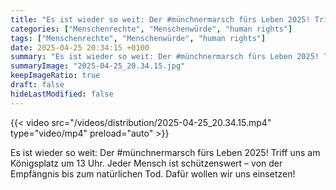 ```yaml
---
title: "Es ist wieder so weit: Der #münchnermarsch fürs Leben 2025! Triff uns am Königsplatz um 13 Uhr. Jeder Mensch ist schützenswert – von der Empfängnis bis zum natürlichen Tod. Dafür wollen wir uns einsetzen!"
categories: ["Menschenrechte", "Menschenwürde", "human rights"]
tags: ["Menschenrechte", "Menschenwürde", "human rights"]
date: 2025-04-25 20:34:15 +0100
summary: "Es ist wieder so weit: Der #münchnermarsch fürs Leben 2025! Triff uns am Königsplatz um 13 Uhr. Jeder Mensch ist schützenswert – von der Empfängnis bis zum natürlichen Tod. Dafür wollen wir uns einsetzen!"
summaryImage: "2025-04-25_20.34.15.jpg"
keepImageRatio: true
draft: false
hideLastModified: false
---
```


{{< video src="/videos/distribution/2025-04-25_20.34.15.mp4" type="video/mp4" preload="auto" >}}

Es ist wieder so weit: Der #münchnermarsch fürs Leben 2025! Triff uns am Königsplatz um 13 Uhr. Jeder Mensch ist schützenswert – von der Empfängnis bis zum natürlichen Tod. Dafür wollen wir uns einsetzen!